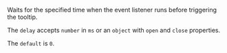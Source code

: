 Waits for the specified time when the event listener runs before triggering the tooltip.

The `delay` accepts `number` in `ms` or an `object` with `open` and `close` properties.

The `default` is `0`.